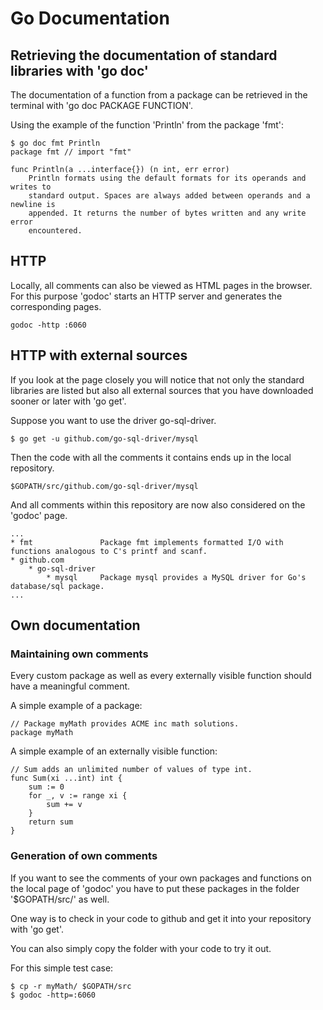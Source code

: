 # Go Documentation

## Retrieving the documentation of standard libraries with 'go doc'

The documentation of a function from a package can be retrieved in the terminal with 'go doc PACKAGE FUNCTION'.

Using the example of the function 'Println' from the package 'fmt': 

```
$ go doc fmt Println
package fmt // import "fmt"

func Println(a ...interface{}) (n int, err error)
    Println formats using the default formats for its operands and writes to
    standard output. Spaces are always added between operands and a newline is
    appended. It returns the number of bytes written and any write error
    encountered.
```

## HTTP

Locally, all comments can also be viewed as HTML pages in the browser. For this purpose 'godoc' starts an HTTP server and generates the corresponding pages.

```
godoc -http :6060
```

## HTTP with external sources

If you look at the page closely you will notice that not only the standard libraries are listed but also all 
external sources that you have downloaded sooner or later with 'go get'.

Suppose you want to use the driver go-sql-driver.

```
$ go get -u github.com/go-sql-driver/mysql
```

Then the code with all the comments it contains ends up in the local repository.

```
$GOPATH/src/github.com/go-sql-driver/mysql
```

And all comments within this repository are now also considered on the 'godoc' page.

```
...
* fmt               Package fmt implements formatted I/O with functions analogous to C's printf and scanf.
* github.com	
    * go-sql-driver	
        * mysql     Package mysql provides a MySQL driver for Go's database/sql package.
...
```

## Own documentation

### Maintaining own comments

Every custom package as well as every externally visible function should have a meaningful comment.

A simple example of a package:

```
// Package myMath provides ACME inc math solutions.
package myMath
```

A simple example of an externally visible function:

```
// Sum adds an unlimited number of values of type int.
func Sum(xi ...int) int {
	sum := 0
	for _, v := range xi {
		sum += v
	}
	return sum
}
```

### Generation of own comments

If you want to see the comments of your own packages and functions on the local page of 'godoc' you have to put these packages in the folder '$GOPATH/src/' as well.

One way is to check in your code to github and get it into your repository with 'go get'.

You can also simply copy the folder with your code to try it out.

For this simple test case:

```
$ cp -r myMath/ $GOPATH/src
$ godoc -http=:6060
```
